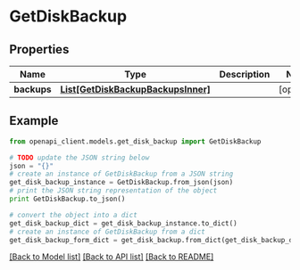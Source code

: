 # GetDiskBackup


## Properties
Name | Type | Description | Notes
------------ | ------------- | ------------- | -------------
**backups** | [**List[GetDiskBackupBackupsInner]**](GetDiskBackupBackupsInner.md) |  | [optional] 

## Example

```python
from openapi_client.models.get_disk_backup import GetDiskBackup

# TODO update the JSON string below
json = "{}"
# create an instance of GetDiskBackup from a JSON string
get_disk_backup_instance = GetDiskBackup.from_json(json)
# print the JSON string representation of the object
print GetDiskBackup.to_json()

# convert the object into a dict
get_disk_backup_dict = get_disk_backup_instance.to_dict()
# create an instance of GetDiskBackup from a dict
get_disk_backup_form_dict = get_disk_backup.from_dict(get_disk_backup_dict)
```
[[Back to Model list]](../README.md#documentation-for-models) [[Back to API list]](../README.md#documentation-for-api-endpoints) [[Back to README]](../README.md)


